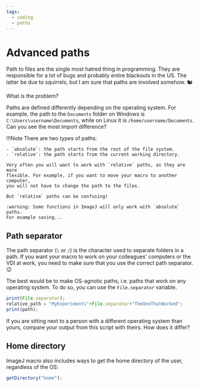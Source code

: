 ```yaml
---
tags:
  - coding
  - paths
---
```

# Advanced paths

Path to files are the single most hatred thing in programming. They are
responsible for a lot of bugs and probably entire blackouts in the US. The
latter be due to squirrels, but I am sure that paths are involved somehow. :chipmunk:

What is the problem? 

Paths are defined differently depending on the operating system. For example,
the path to the `Documents` folder on Windows is `C:\Users\username\Documents`,
while on Linux it is `/home/username/Documents`. Can you see the most import
difference?

!!!Note
    There are two types of paths:

    - `absolute`: the path starts from the root of the file system.
    - `relative`: the path starts from the current working directory.

    Very often you will want to work with `relative` paths, as they are more
    flexible. For example, if you want to move your macro to another computer,
    you will not have to change the path to the files.

    But `relative` paths can be confusing!

    :warning: Some functions in ImageJ will only work with `absolute` paths.
    For example saving...

## Path separator

The path separator (`\` or `/`) is the character used to separate folders in a path. If you
want your macro to work on your colleagues' computers or the VDI at work, you
need to make sure that you use the correct path separator. :wink:

The best would be to make OS-agnotic paths, i.e. paths that work on any
operating system. To do so, you can use the `File.separator` variable.

```javascript title="OS-agnostic path"
print(File.separator);
relative_path = "MyExperiments"+File.separator+"TheOneThatWorked";
print(path);
```

If you are sitting next to a person with a different operating system than yours, compare your output from this script with theirs. How does it differ?

## Home directory

ImageJ macro also includes ways to get the home directory of the user,
regardless of the OS:

```javascript title="Home directory"
getDirectory("home");
```
